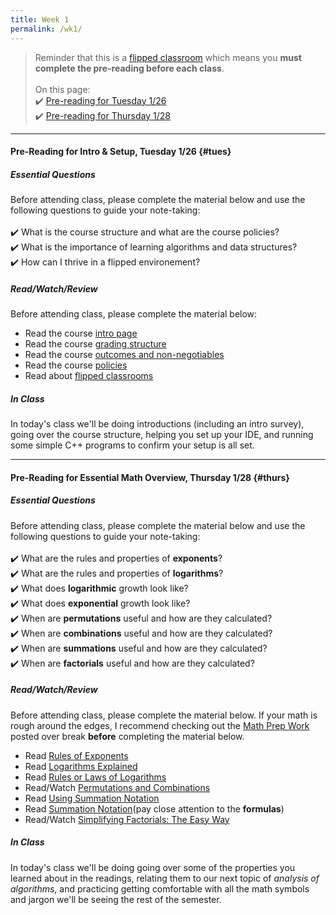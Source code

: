```yaml
---
title: Week 1
permalink: /wk1/
---
```


> Reminder that this is a [flipped classroom](/flipped) which means you **must complete the pre-reading before each class**.
<br><br>
On this page:  
✔️ [Pre-reading for Tuesday 1/26](#tues)  
✔️ [Pre-reading for Thursday 1/28](#thurs)

---

#### Pre-Reading for Intro & Setup, Tuesday 1/26 {#tues}

##### Essential Questions
Before attending class, please complete the material below and use the following questions to guide your note-taking:  
<br>
✔️ What is the course structure and what are the course policies?  
✔️ What is the importance of learning algorithms and data structures?  
✔️ How can I thrive in a flipped environement?

##### Read/Watch/Review
Before attending class, please complete the material below:
- Read the course [intro page](/)
- Read the course [grading structure](/grading)
- Read the course [outcomes and non-negotiables](/outcomes-skills)
- Read the course [policies](/policies)
- Read about [flipped classrooms](/flipped)

##### In Class
In today's class we'll be doing introductions (including an intro survey), going over the course structure, helping you set up your IDE, and running some simple C++ programs to confirm your setup is all set.

---

#### Pre-Reading for Essential Math Overview, Thursday 1/28 {#thurs}

##### Essential Questions
Before attending class, please complete the material below and use the following questions to guide your note-taking:  
<br>
✔️ What are the rules and properties of **exponents**?  
✔️ What are the rules and properties of **logarithms**?  
✔️ What does **logarithmic** growth look like?  
✔️ What does **exponential** growth look like?  
✔️ When are **permutations** useful and how are they calculated?  
✔️ When are **combinations** useful and how are they calculated?  
✔️ When are **summations** useful and how are they calculated?  
✔️ When are **factorials** useful and how are they calculated?

##### Read/Watch/Review
Before attending class, please complete the material below. If your math is rough around the edges, I recommend checking out the [Math Prep Work](/prep#math) posted over break **before** completing the material below.
- Read [Rules of Exponents](https://www.chilimath.com/lessons/intermediate-algebra/rules-of-exponents/)
- Read [Logarithms Explained](https://www.chilimath.com/lessons/advanced-algebra/logarithms-explained/)
- Read [Rules or Laws of Logarithms](https://www.chilimath.com/lessons/advanced-algebra/logarithm-rules/)
- Read/Watch [Permutations and Combinations](https://www.mathplanet.com/education/algebra-2/discrete-mathematics-and-probability/permutations-and-combinations)
- Read [Using Summation Notation](https://courses.lumenlearning.com/ivytech-collegealgebra/chapter/using-summation-notation/)
- Read [Summation Notation](https://tutorial.math.lamar.edu/Classes/CalcI/SummationNotation.aspx)(pay close attention to the **formulas**)
- Read/Watch [Simplifying Factorials: The Easy Way](https://medium.com/i-math/simplifying-factorials-the-easy-way-61c221c21b57)

##### In Class
In today's class we'll be doing going over some of the properties you learned about in the readings, relating them to our next topic of *analysis of algorithms*, and practicing getting comfortable with all the math symbols and jargon we'll be seeing the rest of the semester.